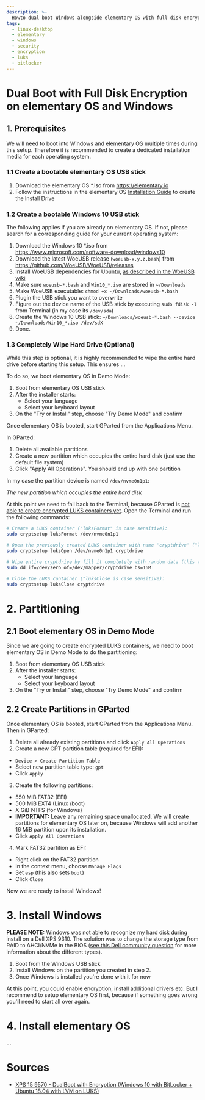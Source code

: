 ```yaml
---
description: >-
  Howto dual boot Windows alongside elementary OS with full disk encryption enabled for both operating systems.
tags:
  - linux-desktop
  - elementary
  - windows
  - security
  - encryption
  - luks
  - bitlocker
---
```


# Dual Boot with Full Disk Encryption on elementary OS and Windows

## 1. Prerequisites

We will need to boot into Windows and elementary OS multiple times during this setup. Therefore it is recommended to create a dedicated installation media for each operating system.

### 1.1 Create a bootable elementary OS USB stick

1. Download the elementary OS *.iso from https://elementary.io
2. Follow the instructions in the elementary OS [Installation Guide](https://elementary.io/docs/installation#creating-an-installation-medium) to create the Install Drive

### 1.2 Create a bootable Windows 10 USB stick

The following applies if you are already on elementary OS. If not, please search for a corresponding guide for your current operating system:

1. Download the Windows 10 *.iso from https://www.microsoft.com/software-download/windows10
2. Download the latest WoeUSB release (`woeusb-x.y.z.bash`) from https://github.com/WoeUSB/WoeUSB/releases
3. Install WoeUSB dependencies for Ubuntu, [as described in the WoeUSB wiki](https://github.com/WoeUSB/WoeUSB/wiki/Dependencies#ubuntu)
4. Make sure `woeusb-*.bash` and `Win10_*.iso` are stored in `~/Downloads`
5. Make WoeUSB executable: `chmod +x ~/Downloads/woeusb-*.bash`
6. Plugin the USB stick you want to overwrite
7. Figure out the device name of the USB stick by executing `sudo fdisk -l` from Terminal (in my case its `/dev/sda`)
8. Create the Windows 10 USB stick: `~/Downloads/woeusb-*.bash --device ~/Downloads/Win10_*.iso /dev/sdX`
9. Done.

### 1.3 Completely Wipe Hard Drive (Optional)

While this step is optional, it is highly recommended to wipe the entire hard drive before starting this setup. This ensures ...

To do so, we boot elementary OS in Demo Mode:

1. Boot from elementary OS USB stick
2. After the installer starts:
   - Select your language
   - Select your keyboard layout
3. On the "Try or Install" step, choose "Try Demo Mode" and confirm

Once elementary OS is booted, start GParted from the Applications Menu.

In GParted:

1. Delete all available partitions
2. Create a new partition which occupies the entire hard disk (just use the default file system)
3. Click "Apply All Operations". You should end up with one partition

In my case the partition device is named `/dev/nvme0n1p1`:

_The new partition which occupies the entire hard disk_

At this point we need to fall back to the Terminal, because GParted is [not able to create encrypted LUKS containers yet](https://gparted.org/features.php).
Open the Terminal and run the following commands:

```bash
# Create a LUKS container ("luksFormat" is case sensitive):
sudo cryptsetup luksFormat /dev/nvme0n1p1

# Open the previously created LUKS container with name 'cryptdrive' ("luksOpen" is case sensitive):
sudo cryptsetup luksOpen /dev/nvme0n1p1 cryptdrive

# Wipe entire cryptdrive by fill it completely with random data (this took about 1h on my 1TB drive):
sudo dd if=/dev/zero of=/dev/mapper/cryptdrive bs=16M

# Close the LUKS container ("luksClose is case sensitive):
sudo cryptsetup luksClose cryptdrive
```

# 2. Partitioning

## 2.1 Boot elementary OS in Demo Mode

Since we are going to create encrypted LUKS containers, we need to boot elementary OS in Demo Mode to do the partitioning:

1. Boot from elementary OS USB stick
2. After the installer starts:
   - Select your language
   - Select your keyboard layout
3. On the "Try or Install" step, choose "Try Demo Mode" and confirm

## 2.2 Create Partitions in GParted

Once elementary OS is booted, start GParted from the Applications Menu. Then in GParted:

1. Delete all already existing partitions and click `Apply All Operations`
2. Create a new GPT partition table (required for EFI):
  - `Device > Create Partition Table`
  - Select new partition table type: `gpt`
  - Click `Apply`
3. Create the following partitions:
  - 550 MiB FAT32 (EFI)
  - 500 MiB EXT4 (Linux /boot)
  - X GiB NTFS (for Windows)
  - **IMPORTANT:** Leave any remaining space unallocated. We will create partitions for elementary OS later on, because Windows will add another 16 MiB partition upon its installation.
  - Click `Apply All Operations`
4. Mark FAT32 partition as EFI:
  - Right click on the FAT32 partition
  - In the context menu, choose `Manage Flags`
  - Set `esp` (this also sets `boot`)
  - Click `Close`

Now we are ready to install Windows!

# 3. Install Windows

**PLEASE NOTE:** Windows was not able to recognize my hard disk during install on a Dell XPS 9310. The solution was to change the storage type from RAID to AHCI/NVMe in the BIOS ([see this Dell community question](https://www.dell.com/community/XPS/Pros-Cons-AHCI-vs-Raid-On-XPS13-9300-NVMe/td-p/7636984) for more information about the different types).

1. Boot from the Windows USB stick
2. Install Windows on the partition you created in step 2.
3. Once Windows is installed you're done with it for now

At this point, you could enable encryption, install additional drivers etc. But I recommend to setup elementary OS first, because if something goes wrong you'll need to start all over again.

# 4. Install elementary OS

...


# Sources

- [XPS 15 9570 - DualBoot with Encryption (Windows 10 with BitLocker + Ubuntu 18.04 with LVM on LUKS)](https://gist.github.com/mdziekon/221bdb597cf32b46c50ffab96dbec08a)